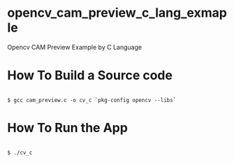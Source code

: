 # opencv_cam_preview_c_lang_exmaple

Opencv CAM Preview Example by C Language

# How To Build a Source code

<pre><code>
$ gcc cam_preview.c -o cv_c `pkg-config opencv --libs`
</code></pre>

# How To Run the App


<pre><code>
$ ./cv_c
</code></pre>
